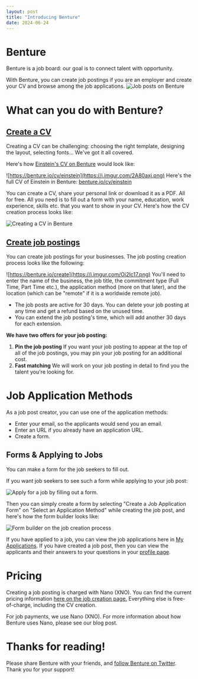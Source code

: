 ```yaml
---
layout: post
title: "Introducing Benture"
date: 2024-06-24
---
```


# Benture
Benture is a job board: our goal is to connect talent with opportunity.

With Benture, you can create job postings if you are an employer and create your CV and browse among the job applications.
![Job posts on Benture](https://i.imgur.com/Nzmo9K4.png)

# What can you do with Benture?
## [Create a CV](https://benture.io/make_cv)

Creating a CV can be challenging: choosing the right template, designing the layout, selecting fonts... We've got it all covered.

Here's how [Einstein's CV on Benture](https://benture.io/cv/einstein) would look like:

![https://benture.io/cv/einstein](https://i.imgur.com/2A80axj.png)
Here's the full CV of Einstein in Benture: [benture.io/cv/einstein](https://benture.io/cv/einstein)

You can create a CV, share your personal link or download it as a PDF. All for free. All you need is to fill out a form with your name, education, work experience, skills etc. that you want to show in your CV.
Here's how the CV creation process looks like:

![Creating a CV in Benture](https://i.imgur.com/COjXpxi.gif)

## [Create job postings](https://benture.io/create)

You can create job postings for your businesses. The job posting creation process looks like the following:

![https://benture.io/create](https://i.imgur.com/Oi2Ic17.png)
You'll need to enter the name of the business, the job title, the commitment type (Full Time, Part Time etc.), the application method (more on that later), and the location (which can be "remote" if it is a worldwide remote job).

- The job posts are active for 30 days. You can delete your job posting at any time and get a refund based on the unused time.
- You can extend the job posting's time, which will add another 30 days for each extension.

**We have two offers for your job posting:**
1. **Pin the job posting**
If you want your job posting to appear at the top of all of the job postings, you may pin your job posting for an additional cost.
2. **Fast matching**
We will work on your job posting in detail to find you the talent you're looking for.

# Job Application Methods
As a job post creator, you can use one of the application methods:
- Enter your email, so the applicants would send you an email.
- Enter an URL if you already have an application URL.
- Create a form.

## Forms & Applying to Jobs
You can make a form for the job seekers to fill out.

If you want job seekers to see such a form while applying to your job post:

![Apply for a job by filling out a form.](https://i.imgur.com/9Q9Tf2P.png)

Then you can simply create a form by selecting "Create a Job Application Form" on "Select an Application Method" while creating the job post, and here's how the form builder looks like:

![Form builder on the job creation process](https://i.imgur.com/FRaThzr.png)

If you have applied to a job, you can view the job applications here in [My Applications](https://benture.io/my_applications).
If you have created a job post, then you can view the applicants and their answers to your questions in your [profile page](https://benture.io/manage).

# Pricing
Creating a job posting is charged with Nano (XNO). You can find the current pricing information [here on the job creation page.](https://benture.io/create)
Everything else is free-of-charge, including the CV creation.

For job payments, we use Nano (XNO). For more information about how Benture uses Nano, please see our blog post.

# Thanks for reading!
Please share Benture with your friends, and [follow Benture on Twitter](https://twitter.com/BentureIO). Thank you for your support!